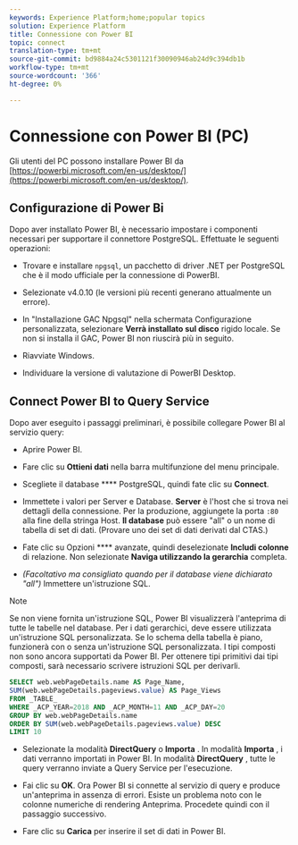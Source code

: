 ```yaml
---
keywords: Experience Platform;home;popular topics
solution: Experience Platform
title: Connessione con Power BI
topic: connect
translation-type: tm+mt
source-git-commit: bd9884a24c5301121f30090946ab24d9c394db1b
workflow-type: tm+mt
source-wordcount: '366'
ht-degree: 0%

---
```



# Connessione con Power BI (PC)

Gli utenti del PC possono installare Power BI da [https://powerbi.microsoft.com/en-us/desktop/](https://powerbi.microsoft.com/en-us/desktop/).

## Configurazione di Power Bi

Dopo aver installato Power BI, è necessario impostare i componenti necessari per supportare il connettore PostgreSQL. Effettuate le seguenti operazioni:

- Trovare e installare `npgsql`, un pacchetto di driver .NET per PostgreSQL che è il modo ufficiale per la connessione di PowerBI.

- Selezionate v4.0.10 (le versioni più recenti generano attualmente un errore).

- In &quot;Installazione GAC Npgsql&quot; nella schermata Configurazione personalizzata, selezionare **Verrà installato sul disco** rigido locale. Se non si installa il GAC, Power BI non riuscirà più in seguito.

- Riavviate Windows.

- Individuare la versione di valutazione di PowerBI Desktop.

## Connect Power BI to Query Service

Dopo aver eseguito i passaggi preliminari, è possibile collegare Power BI al servizio query:

- Aprire Power BI.

- Fare clic su **Ottieni dati** nella barra multifunzione del menu principale.

- Scegliete il database **** PostgreSQL, quindi fate clic su **Connect**.

- Immettete i valori per Server e Database. **Server** è l&#39;host che si trova nei dettagli della connessione. Per la produzione, aggiungete la porta `:80` alla fine della stringa Host. **Il database** può essere &quot;all&quot; o un nome di tabella di set di dati. (Provare uno dei set di dati derivati dal CTAS.)

- Fate clic su Opzioni **** avanzate, quindi deselezionate **Includi colonne** di relazione. Non selezionate **Naviga utilizzando la gerarchia** completa.

- *(Facoltativo ma consigliato quando per il database viene dichiarato &quot;all&quot;)* Immettere un&#39;istruzione SQL.

>[!NOTE]
>
>Se non viene fornita un&#39;istruzione SQL, Power BI visualizzerà l&#39;anteprima di tutte le tabelle nel database. Per i dati gerarchici, deve essere utilizzata un&#39;istruzione SQL personalizzata. Se lo schema della tabella è piano, funzionerà con o senza un&#39;istruzione SQL personalizzata. I tipi composti non sono ancora supportati da Power BI. Per ottenere tipi primitivi dai tipi composti, sarà necessario scrivere istruzioni SQL per derivarli.

```sql
SELECT web.webPageDetails.name AS Page_Name, 
SUM(web.webPageDetails.pageviews.value) AS Page_Views 
FROM _TABLE_ 
WHERE _ACP_YEAR=2018 AND _ACP_MONTH=11 AND _ACP_DAY=20 
GROUP BY web.webPageDetails.name 
ORDER BY SUM(web.webPageDetails.pageviews.value) DESC 
LIMIT 10
```

- Selezionate la modalità **DirectQuery** o **Importa** . In modalità **Importa** , i dati verranno importati in Power BI. In modalità **DirectQuery** , tutte le query verranno inviate a Query Service per l&#39;esecuzione.

- Fai clic su **OK**. Ora Power BI si connette al servizio di query e produce un&#39;anteprima in assenza di errori. Esiste un problema noto con le colonne numeriche di rendering Anteprima. Procedete quindi con il passaggio successivo.

- Fare clic su **Carica** per inserire il set di dati in Power BI.
